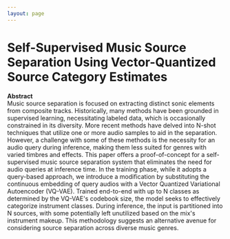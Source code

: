 ```yaml
---
layout: page
---
```


# Self-Supervised Music Source Separation Using Vector-Quantized Source Category Estimates

**Abstract**  
Music source separation is focused on extracting distinct sonic elements from composite tracks. Historically, many methods have been grounded in supervised learning, necessitating labeled data, which is occasionally constrained in its diversity. More recent methods have delved into N-shot techniques that utilize one or more audio samples to aid in the separation. However, a challenge with some of these methods is the necessity for an audio query during inference, making them less suited for genres with varied timbres and effects. This paper offers a proof-of-concept for a self-supervised music source separation system that eliminates the need for audio queries at inference time. In the training phase, while it adopts a query-based approach, we introduce a modification by substituting the continuous embedding of query audios with a Vector Quantized Variational Autoencoder (VQ-VAE). Trained end-to-end with up to N classes as determined by the VQ-VAE's codebook size, the model seeks to effectively categorize instrument classes. During inference, the input is partitioned into N sources, with some potentially left unutilized based on the mix's instrument makeup. This methodology suggests an alternative avenue for considering source separation across diverse music genres.




